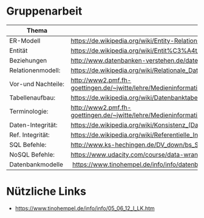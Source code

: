 # Gruppenarbeit

| Thema              | Link                                                                                                                           |  
| ------------------ | ------------------------------------------------------------------------------------------------------------------------------ |  
| ER-Modell          | https://de.wikipedia.org/wiki/Entity-Relationship-Modell                                                                       |  
| Entität            | https://de.wikipedia.org/wiki/Entit%C3%A4t_(Informatik)                                                                        |  
| Beziehungen        | http://www.datenbanken-verstehen.de/datenmodellierung/beziehungen-datenbanken/                                                 |  
| Relationenmodell:  | https://de.wikipedia.org/wiki/Relationale_Datenbankhttp://www.gitta.info/LogicModelin/de/html/RelDBDesign_RepKonzER.html       |  
| Vor-und Nachteile: | http://www2.pmf.fh-goettingen.de/~jwitte/lehre/Medieninformatik/Datenbanken/Vorlesungskripte/Das%20Relationenmodell.pdf        |  
| Tabellenaufbau:    | https://de.wikipedia.org/wiki/Datenbanktabelle                                                                                 |  
| Terminologie:      | http://www2.pmf.fh-goettingen.de/~jwitte/lehre/Medieninformatik/Datenbanken/Vorlesungskripte/Das%20Relationenmodell.pdf#page=3 |  
| Daten-Integrität:  | https://de.wikipedia.org/wiki/Konsistenz_(Datenspeicherung)#Konsistenz_in_klassischen_relationalen_Datenbanken                 |  
| Ref. Integrität:   | https://de.wikipedia.org/wiki/Referentielle_Integrit%C3%A4t                                                                    |  
| SQL Befehle:       | http://www.ks-hechingen.de/DV_down/bs_SQL.pdf                                                                                  |  
| NoSQL Befehle:     | https://www.udacity.com/course/data-wrangling-with-mongodb--ud032                                                              |  
|Datenbankmodelle | https://www.tinohempel.de/info/info/datenbank/codd.htm |

# Nützliche Links
* https://www.tinohempel.de/info/info/05_06_12_I_LK.htm
